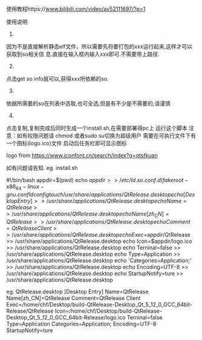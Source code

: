 使用教程https://www.bilibili.com/video/av52111697/?p=1


使用说明


1.


因为不是直接解析静态elf文件，所以需要先将要打包的xxx运行起来,这样才可以获取到so相关信
息.直接在输入框内输入xxx即可.不需要带上路径.


2.


点击get so info就可以,获得xxx所依赖的so.


3.


依据所需要的so在列表中选取,也可全选,但是有不少是不需要的,请谨慎


4.


点击复制,复制完成后同时生成一个install.sh,在需要部署得pc上 运行这个脚本 
注意：如有权限问题请 chmod 或者sudo su切换为超级用户
      需要在可执行文件下有一个图标(logo.ico)文件 启动后任务栏即可显示图标

logo from https://www.iconfont.cn/search/index?q=qtsfkuan

如有问题请告知.
eg.
install.sh

#!/bin/bash
appdir=$(pwd)
echo $appdir >> /etc/ld.so.conf.d/fakeroot-x86_64-linux-gnu.conf
ldconfig
touch /usr/share/applications/QtRelease.desktop
echo [Desktop Entry] >> /usr/share/applications/QtRelease.desktop
echo Name=QtRelease >> /usr/share/applications/QtRelease.desktop
echo Name[zh_CN]=QtRelease >> /usr/share/applications/QtRelease.desktop
echo Comment=QtRelease Client>> /usr/share/applications/QtRelease.desktop
echo Exec=$appdir/QtRelease >> /usr/share/applications/QtRelease.desktop
echo Icon=$appdir/logo.ico >> /usr/share/applications/QtRelease.desktop
echo Terninal=false >> /usr/share/applications/QtRelease.desktop
echo Type=Application >> /usr/share/applications/QtRelease.desktop
echo 'Categories=Application;' >> /usr/share/applications/QtRelease.desktop
echo Encoding=UTF-8 >> /usr/share/applications/QtRelease.desktop
echo StartupNotify=ture >> /usr/share/applications/QtRelease.desktop

eg. QtRelease.desktop
[Desktop Entry]
Name=QtRelease
Name[zh_CN]=QtRelease
Comment=QtRelease Client
Exec=/home/chf/Desktop/build-QtRelease-Desktop_Qt_5_12_0_GCC_64bit-Release/QtRelease
Icon=/home/chf/Desktop/build-QtRelease-Desktop_Qt_5_12_0_GCC_64bit-Release/logo.ico
Terninal=false
Type=Application
Categories=Application;
Encoding=UTF-8
StartupNotify=ture
